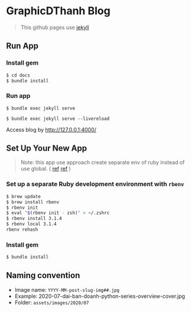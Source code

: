 # GraphicDThanh Blog
> This github pages use [jekyll](https://jekyllrb.com/docs/installation/)

## Run App
### Install gem 
```bash
$ cd docs
$ bundle install
```
### Run app
```
$ bundle exec jekyll serve 
```

```
$ bundle exec jekyll serve --livereload
```

Access blog by http://127.0.0.1:4000/

## Set Up Your New App
> Note: this app use approach create separate env of ruby instead of use global. (
> [ref](https://collectionbuilder.github.io/cb-docs/docs/software/ruby_mac/)
> [ref](https://jekyllrb.com/docs/installation/)
> )

### Set up a separate Ruby development environment with `rbenv`

```bash
$ brew update
$ brew install rbenv
$ rbenv init
$ eval "$(rbenv init - zsh)" > ~/.zshrc
$ rbenv install 3.1.4
$ rbenv local 3.1.4
rbenv rehash
```

### Install gem
```bash
$ bundle install
```

## Naming convention
- Image name: `YYYY-MM-post-slug-img##.jpg`
- Example: 2020-07-dai-ban-doanh-python-series-overview-cover.jpg
- Folder: `assets/images/2020/07`